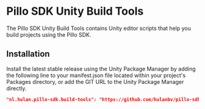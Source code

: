# Pillo SDK Unity Build Tools

The Pillo SDK Unity Build Tools contains Unity editor scripts that help you build projects using the Pillo SDK.

## Installation

Install the latest stable release using the Unity Package Manager by adding the following line to your manifest.json file located within your project's Packages directory, or add the GIT URL to the Unity Package Manager directly.

```json
"nl.hulan.pillo-sdk.build-tools": "https://github.com/hulanbv/pillo-sdk-mono.git?path=/UnityBuildTools"
```
